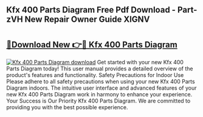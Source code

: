 ## Kfx 400 Parts Diagram Free Pdf Download - Part-zVH New Repair Owner Guide XlGNV

# <h2><a href="http://dfseval.blite.top/?on=Kfx+400+Parts+Diagram">🔗Download New 👉🔴 Kfx 400 Parts Diagram</a></h2>

[![Kfx 400 Parts Diagram download](https://i.imgur.com/lujVjoI.png)](http://dfseval.blite.top/?on=Kfx+400+Parts+Diagram)
Get started with your new Kfx 400 Parts Diagram today! This user manual provides a detailed overview of the product's features and functionality. Safety Precautions for Indoor Use Please adhere to all safety precautions when using your new Kfx 400 Parts Diagram indoors. The intuitive user interface and advanced features of your new Kfx 400 Parts Diagram work in harmony to enhance your experience. Your Success is Our Priority Kfx 400 Parts Diagram. We are committed to providing you with the best possible experience.
